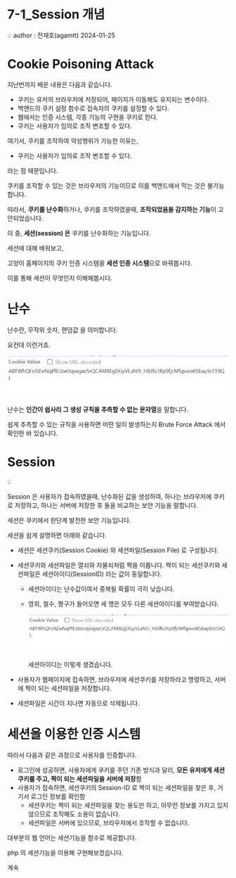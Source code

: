 # 7-1_Session 개념

<aside>
💡 author : 전재호(agamtt) 2024-01-25

</aside>

# Cookie Poisoning Attack

지난번까지 배운 내용은 다음과 같습니다.

- 쿠키는 유저의 브라우저에 저장되어, 페이지가 이동해도 유지되는 변수이다.
- 백앤드의 쿠키 설정 함수로 접속자의 쿠키를 설정할 수 있다.
- 웹에서는 인증 시스템, 각종 기능의 구현을 쿠키로 한다.
- 쿠키는 사용자가 임의로 조작 변조할 수 있다.

여기서, 쿠키를 조작하여 악성행위가 가능한 이유는,

- 쿠키는 사용자가 임의로 조작 변조할 수 있다.

라는 점 때문입니다.

쿠키를 조작할 수 있는 것은 브라우저의 기능이므로 이를 백엔드에서 막는 것은 불가능합니다. 

따라서, **쿠키를 난수화**하거나, 쿠키를 조작하였을때, **조작되었음을 감지하는 기능**이 고안되었습니다.

이 중, **세션(session) 은** 쿠키를 난수화하는 기능입니다.

세션에 대해 배워보고,

고양이 홈페이지의 쿠키 인증 시스템을 **세션 인증 시스템**으로 바꿔봅시다.

이를 통해 세션이 무엇인지 이해해봅시다.

# 난수

난수란, 무작위 숫자, 랜덤값 을 의미합니다.

요컨데 이런거죠.

![Untitled](Untitled%20525.png)

난수는 **인간이 쉽사리 그 생성 규칙을 추측할 수 없는 문자열**을 말합니다.

쉽게 추측할 수 있는 규칙을 사용하면 어떤 일이 발생하는지 Brute Force Attack 에서 확인한 바 있습니다.

# Session

<aside>
💡

Session 은 사용자가 접속하였을때, 난수화된 값을 생성하여, 하나는 브라우저에 쿠키로 저장하고, 하나는 서버에 저장한 후 둘을 비교하는 보안 기능을 말합니다.

</aside>

세션은 쿠키에서 한단계 발전한 보안 기능입니다.

세션을 쉽게 설명하면 아래와 같습니다.

- 세션은 세션쿠키(Session Cookie) 와 세션파일(Session File) 로 구성됩니다.
- 세션쿠키와 세션파일은 열쇠와 자물쇠처럼 짝을 이룹니다. 짝이 되는 세션쿠키와 세션파일은 세션아이디(SessionID) 라는 값이 동일합니다.
    - 세션아이디는 난수값이여서 중복될 확률이 극히 낮습니다.
    - 영희, 철수, 짱구가 들어오면 세 명은 모두 다른 세션아이디를 부여받습니다.
        
        ![세션아이디는 이렇게 생겼습니다.](Untitled%20525.png)
        
        세션아이디는 이렇게 생겼습니다.
        
- 사용자가 웹페이지에 접속하면, 브라우저에 세션쿠키를 저장하라고 명령하고, 서버에 짝이 되는 세션파일을 저장합니다.
- 세션파일은 시간이 지나면 자동으로 삭제됩니다.

# 세션을 이용한 인증 시스템

따라서 다음과 같은 과정으로 사용자를 인증합니다.

- 로그인에 성공하면, 사용자에게 쿠키를 주던 기존 방식과 달리, **모든 유저에게 세션쿠키를 주고, 짝이 되는 세션파일을 서버에 저장**함
- 사용자가 접속하면, 세션쿠키의 Session-ID 로 짝이 되는 세션파일을 찾은 후, 거기서 로그인 정보를 확인함
    - 세션쿠키는 짝이 되는 세션파일을 찾는 용도만 하고, 아무런 정보를 가지고 있지 않으므로 조작해도 소용이 없습니다.
    - 세션파일은 서버에 있으므로, 브라우저에서 조작할 수 없습니다.

대부분의 웹 언어는 세션기능을 함수로 제공합니다.

php 의 세션기능을 이용해 구현해보겠습니다.

계속